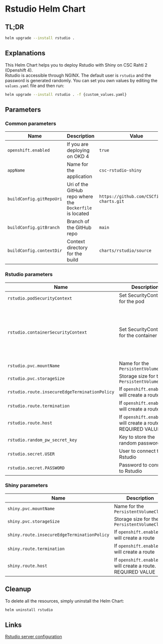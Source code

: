 # Rstudio Helm Chart
## TL;DR
```sh
helm upgrade --install rstudio .
```

## Explanations
This Helm Chart helps you to deploy Rstudio with Shiny on CSC Rahti 2 (Openshift 4).  
Rstudio is accessible through NGINX. The default user is `rstudio` and the password is generated randomly. You can set you own values by editing the `values.yaml` file and then run:  
```sh
helm upgrade --install rstudio . -f {custom_values.yaml}
```

## Parameters
### Common parameters

| Name                                   | Description                                                   | Value                                                        |
| -------------------------------------- | ------------------------------------------------------------- | ------------------------------------------------------------ |
| `openshift.enabled`                    | If you are deploying on OKD 4                                 | `true`                                                       |
| `appName`                              | Name for the application                                      | `csc-rstudio-shiny`                                          |
| `buildConfig.gitRepoUri`               | Uri of the GitHub repo where the `Dockerfile` is located      | `https://github.com/CSCfi/helm-charts.git`                   |
| `buildConfig.gitBranch`                | Branch of the GitHub repo                                     | `main`                                                       |
| `buildConfig.contextDir`               | Context directory for the build                               | `charts/rstudio/source`                                      |

### Rstudio parameters

| Name                                           | Description                                                   | Value                             |
| ---------------------------------------------- | ------------------------------------------------------------- | --------------------------------- |
| `rstudio.podSecurityContext`                   | Set SecurityContext for the pod                               | `{}`                              |
| `rstudio.containerSecurityContext`             | Set SecurityContext for the container                         | `allowPrivilegeEscalation: false`<br>`runAsUser:`<br>`runAsGroup:`<br>`capabilities:`<br>&nbsp;&nbsp;`drop:`<br>&nbsp;&nbsp;`- ALL`<br>`runAsNonRoot: true`<br>`seccompProfile:`<br>&nbsp;&nbsp;`type: RuntimeDefault` |
| `rstudio.pvc.mountName`                        | Name for the `PersistentVolumeClaim`                          | `rstudio-server-home`             |
| `rstudio.pvc.storageSize`                      | Storage size for the `PersistentVolumeClaim`                  | `5Gi`                             |
| `rstudio.route.insecureEdgeTerminationPolicy`  | If `openshift.enabled`, will create a route                   | `Redirect`                        |
| `rstudio.route.termination`                    | If `openshift.enabled`, will create a route                   | `edge`                            |
| `rstudio.route.host`                           | If `openshift.enabled`, will create a route. REQUIRED VALUE   | ``                                |
| `rstudio.random_pw_secret_key`                 | Key to store the random password                              | `nginx-password`                  |
| `rstudio.secret.USER`                          | User to connect to Rstudio                                    | `rstudio`                         |
| `rstudio.secret.PASSWORD`                      | Password to connect to Rstudio                                | generated randomly                |

### Shiny parameters

| Name                                         | Description                                                   | Value                             |
| -------------------------------------------- | ------------------------------------------------------------- | --------------------------------- |
| `shiny.pvc.mountName`                        | Name for the `PersistentVolumeClaim`                          | `shiny-server`                    |
| `shiny.pvc.storageSize`                      | Storage size for the `PersistentVolumeClaim`                  | `5Gi`                             |
| `shiny.route.insecureEdgeTerminationPolicy`  | If `openshift.enabled`, will create a route                   | `Redirect`                        |
| `shiny.route.termination`                    | If `openshift.enabled`, will create a route                   | `edge`                            |
| `shiny.route.host`                           | If `openshift.enabled`, will create a route. REQUIRED VALUE   | ``                                |

## Cleanup
To delete all the resources, simply uninstall the Helm Chart:
```sh
helm uninstall rstudio
```

## Links
[Rstudio server configuration](https://docs.posit.co/ide/server-pro/rstudio-server-configuration.html)